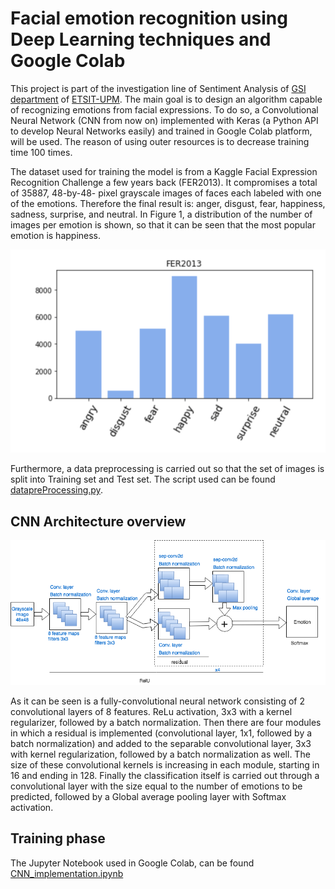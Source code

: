 # Facial emotion recognition using Deep Learning techniques and Google Colab

This project is part of the investigation line of Sentiment Analysis of [GSI department](http://www.gsi.upm.es/es/) of [ETSIT-UPM](http://www.etsit.upm.es/). The main goal is to design an algorithm capable of recognizing emotions from facial expressions. To do so, a Convolutional Neural Network (CNN from now on) implemented with  Keras (a Python API to develop Neural Networks easily) and trained in Google Colab platform, will be used. The reason of using outer resources is to decrease training time 100 times.

The dataset used for training the model is from a Kaggle Facial Expression Recognition Challenge a few years back (FER2013). It compromises a total of 35887, 48-by-48- pixel grayscale images of faces each labeled with one of the emotions. Therefore the final result is: anger, disgust, fear, happiness, sadness, surprise, and neutral. In Figure 1, a distribution of the number of images per emotion is shown, so that it can be seen that the most popular emotion is happiness.

![Distribution of number of images per emotion](Images/image_distribution.png)

Furthermore, a data preprocessing is carried out so that the set of images is split into Training set and Test set. The script used can be found [datapreProcessing.py](datapreProcessing.py). 


## CNN Architecture overview

![CNN architecture](Images/CNN-ach4.png)

As it can be seen is a fully-convolutional neural network consisting of 2 convolutional layers of 8 features. ReLu activation, 3x3 with a kernel regularizer, followed by a batch normalization. Then there are four modules in which a residual is implemented (convolutional layer, 1x1, followed by a batch normalization) and added to the separable convolutional layer, 3x3 with kernel regularization, followed by a batch normalization as well. The size of these convolutional kernels is increasing in each module, starting in 16 and ending in 128. Finally the classification itself is carried out through a convolutional layer with the size equal to the number of emotions to be predicted, followed by a Global average pooling layer with Softmax activation.

## Training phase


The Jupyter Notebook used in Google Colab, can be found [CNN_implementation.ipynb](CNN_implementation.ipynb)



